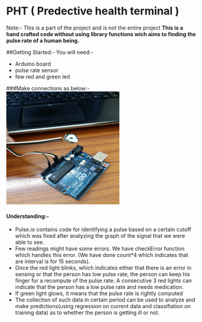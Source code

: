 # PHT ( Predective health terminal )
Note:- This is a part of the project and is not the entire project
<b> This is a hand crafted code without using library functions wich aims to finding the pulse rate of a human being.</b>

##Getting Started:-
You will need:-
<ul><li> Arduino board</li>
  <li> pulse rate sensor</li>
  <li> few red and green led</li>
</ul>

###Make connections as below:-
<br>
 <img src="connection.jpg" height="300" width="300" alt ="Connections" style="image-orientation: 90deg" >

#### Understanding:-
 <ul>
  <li> Pulse.io contains code for identifying a pulse based on a certain cutoff which was fixed after analyzing the graph of the signal that we were able to see.
  <li> Few readings might have some errors. We have checkError function which handles this error. (We have done count*4 which indicates that are interval is for 15 seconds).
  <li> Once the red light blinks, which indicates either that there is an error in sensing or that the person has low pulse rate, the person can keep his finger for a recompute of the pulse rate. A consecutive 3 red lights can indicate that the person has a low pulse rate and needs medication.
  <li> If green light glows, it means that the pulse rate is rightly computed
  <li> The collection of such data in certain period can be used to analyze and make predictions(using regression on current data and classifiation on training data) as to whether the person is getting ill or not.
  </ul>
